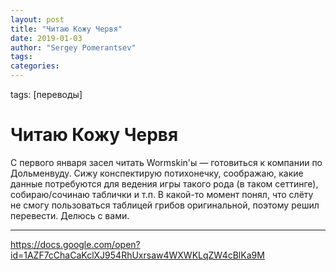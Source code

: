 ```yaml
---
layout: post
title: "Читаю Кожу Червя"
date: 2019-01-03
author: "Sergey Pomerantsev"
tags:
categories:
---
```

tags: [переводы]

# Читаю Кожу Червя

С первого января засел читать Wormskin'ы — готовиться к компании по Дольменвуду. Сижу конспектирую потихонечку, соображаю, какие данные потребуются для ведения игры такого рода (в таком сеттинге), собираю/сочинаю таблички и т.п. В какой-то момент понял, что слёту не смогу пользоваться таблицей грибов оригинальной, поэтому решил перевести. Делюсь с вами.

----------
https://docs.google.com/open?id=1AZF7cChaCaKclXJ954RhUxrsaw4WXWKLqZW4cBlKa9M
